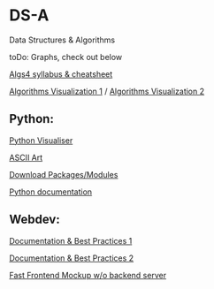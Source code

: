 # DS-A
Data Structures &amp; Algorithms

toDo: Graphs, check out below

[Algs4 syllabus & cheatsheet](https://algs4.cs.princeton.edu/cheatsheet/)

[Algorithms Visualization 1](https://www.cs.usfca.edu/~galles/visualization/Algorithms.html) / [Algorithms Visualization 2](https://visualgo.net/en)

## Python:
[Python Visualiser](www.pythontutor.com)

[ASCII Art](http://patorjk.com/software/taag/#p=display&f=Graffiti&t=Type%20Something%20)

[Download Packages/Modules](https://pypi.org/)

[Python documentation](https://www.w3schools.com/python/default.asp)

## Webdev:
[Documentation & Best Practices 1](https://devdocs.io/)

[Documentation & Best Practices 2](https://developer.mozilla.org/en-US/)

[Fast Frontend Mockup w/o backend server](https://jsfiddle.net/)

